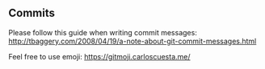## Commits

Please follow this guide when writing commit messages: http://tbaggery.com/2008/04/19/a-note-about-git-commit-messages.html

Feel free to use emoji: https://gitmoji.carloscuesta.me/
